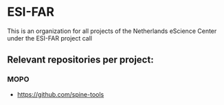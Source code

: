 # ESI-FAR

This is an organization for all projects of the Netherlands eScience Center under the ESI-FAR project call

## Relevant repositories per project:

### MOPO

 - https://github.com/spine-tools

